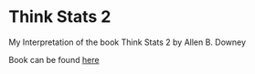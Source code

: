 # Think Stats 2

My Interpretation of the book Think Stats 2 by Allen B. Downey

Book can be found [here](https://greenteapress.com/thinkstats2/thinkstats2.pdf)
